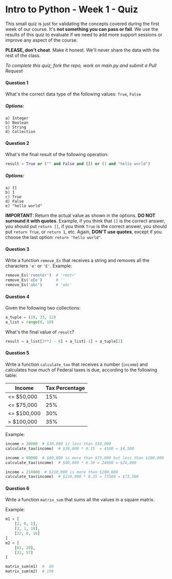 # Intro to Python - Week 1 - Quiz

This small quiz is just for validating the concepts covered during the first week of our course. It's **not something you can pass or fail**. We use the results of this quiz to evaluate if we need to add more support sessions or improve any aspect of the course.

**PLEASE, don't cheat**. Make it honest. We'll never share the data with the rest of the class.

_To complete this quiz, fork the repo, work on main.py and submit a Pull Request_

#### Question 1

What's the correct data type of the following values: `True`, `False`

##### Options:

```
a) Integer
b) Boolean
c) String
d) Collection
```

#### Question 2

What's the final result of the following operation:

```python
result = True or ("" and False and []) or (1 and "hello world")
```

##### Options:
```
a) []
b) 1
c) True
d) False
e) "hello world"
```

**IMPORTANT**: Return the actual value as shown in the options. **DO NOT surround it with quotes**. Example, if you think that `[]` is the correct answer, you should put `return []`, if you think `True` is the correct answer, you should put `return True`, or `return 1`, etc. Again, **DON'T use quotes**, except if you choose the last option: `return "hello world"`.

#### Question 3

Write a function `remove_Es` that receives a string and removes all the characters `'e'` or `'E'`. Example:

```python
remove_Es('remoter')  # 'rmotr'
remove_Es('eEe')      # ''
remove_Es('abc')      # 'abc'
```

#### Question 4

Given the following two collections:

```python
a_tuple = (19, 33, 12)
a_list = range(0, 10)
```

What's the final value of `result`?

```python
result = a_list[3**2 - 8] + a_list[-1] + a_tuple[2]
```

#### Question 5

Write a function `calculate_tax` that receives a number (`income`) and calculates
how much of Federal taxes is due, according to the following table:


| Income  | Tax Percentage      |
| ------------- | ------------- |
| <= $50,000    |        15%    |
| <= $75,000    |        25%    |
| <= $100,000   |        30%    |
| > $100,000    |        35%    |

Example:

```python
income = 30000  # $30,000 is less than $50,000
calculate_tax(income)  # $30,000 * 0.15  = 4500 = $4,500

income = 80000  # $80,000 is more than $75,000 but less than $100,000
calculate_tax(income)  # $80,000 * 0.30 = 24000 = $24,000

income = 210000  # $210,000 is more than $100,000
calculate_tax(income)  # $210,000 * 0.35 = 73500 = $73,500
```

#### Question 6

Write a function `matrix_sum` that sums all the values in a square matrix.

Example:

```python
m1 = [
    [2, 9, 1],
    [3, 1, 18],
    [22, 8, 16]
]
m2 = [
    [81, 29],
    [31, 57]
]

matrix_sum(m1)  #  80
matrix_sum(m2)  # 198
```

